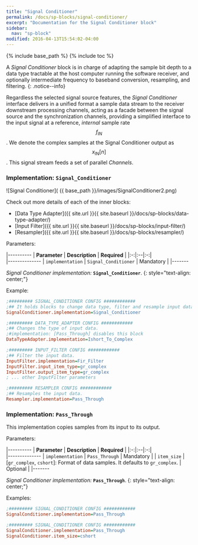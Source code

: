 ```yaml
---
title: "Signal Conditioner"
permalink: /docs/sp-blocks/signal-conditioner/
excerpt: "Documentation for the Signal Conditioner block"
sidebar:
  nav: "sp-block"
modified: 2016-04-13T15:54:02-04:00
---
```

{% include base_path %}
{% include toc %}


A _Signal Conditioner_ block is in charge of adapting the sample bit depth to a data type tractable at the host computer running the software receiver, and optionally intermediate frequency to baseband conversion, resampling, and filtering.
{: .notice--info}

Regardless the selected signal source features, the _Signal Conditioner_ interface delivers in a unified format a sample data stream to the receiver downstream processing channels, acting as a facade between the signal source and the synchronization channels, providing a simplified interface to the input signal at a reference, _internal_ sample rate $$ f_{IN} $$. We denote the complex samples at the Signal Conditioner output as $$ x_{\text{IN}}[n] $$. This signal stream feeds a set of parallel _Channels_.


### Implementation: `Signal_Conditioner`

<a name="signal-conditioner"></a>

![Signal Conditioner]( {{ base_path }}/images/SignalConditioner2.png)

Check out more details of each of the inner blocks:

* [Data Type Adapter]({{ site.url }}{{ site.baseurl }}/docs/sp-blocks/data-type-adapter/)
* [Input Filter]({{ site.url }}{{ site.baseurl }}/docs/sp-blocks/input-filter/)
* [Resampler]({{ site.url }}{{ site.baseurl }}/docs/sp-blocks/resampler/)

Parameters:

|----------
|  **Parameter**  |  **Description** | **Required** |
|:-:|:--|:-:|    
|--------------
| `implementation` | `Signal_Conditioner` | Mandatory |
|-------

  _Signal Conditioner implementation:_ **`Signal_Conditioner`**.
  {: style="text-align: center;"}

Example:

```ini
;######### SIGNAL_CONDITIONER CONFIG ############
;## It holds blocks to change data type, filter and resample input data.
SignalConditioner.implementation=Signal_Conditioner

;######### DATA_TYPE_ADAPTER CONFIG ############
;## Changes the type of input data.
;#implementation: [Pass_Through] disables this block
DataTypeAdapter.implementation=Ishort_To_Complex

;######### INPUT_FILTER CONFIG ############
;## Filter the input data.
InputFilter.implementation=Fir_Filter
InputFilter.input_item_type=gr_complex
InputFilter.output_item_type=gr_complex
; ... other InputFilter parameters

;######### RESAMPLER CONFIG ############
;## Resamples the input data.
Resampler.implementation=Pass_Through
```

### Implementation: `Pass_Through`

This implementation copies samples from its input to its output.

Parameters:

|----------
|  **Parameter**  |  **Description** | **Required** |
|:-:|:--|:-:|    
|--------------
| `implementation` | `Pass_Through` | Mandatory |
| `item_size` |  [`gr_complex`, `cshort`]: Format of data samples. It defaults to `gr_complex`. | Optional |
|-------

  _Signal Conditioner implementation:_ **`Pass_Through`**.
  {: style="text-align: center;"}

Examples:

```ini
;######### SIGNAL_CONDITIONER CONFIG ############
SignalConditioner.implementation=Pass_Through
```

```ini
;######### SIGNAL_CONDITIONER CONFIG ############
SignalConditioner.implementation=Pass_Through
SignalConditioner.item_size=cshort
```

